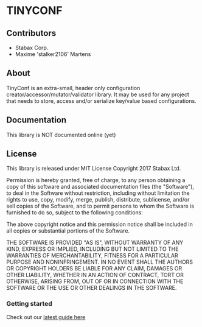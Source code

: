 # TINYCONF #

## Contributors ##
+ Stabax Corp.
+ Maxime 'stalker2106' Martens

## About ##
TinyConf is an extra-small, header only configuration creator/accessor/mutator/validator library.
It may be used for any project that needs to store, access and/or serialize key/value based configurations.

## Documentation ##

This library is NOT documented online (yet)

## License ##

This library is released under MIT License
Copyright 2017 Stabax Ltd.

Permission is hereby granted, free of charge, to any person obtaining a copy of this software and associated documentation files (the "Software"), to deal in the Software without restriction, including without limitation the rights to use, copy, modify, merge, publish, distribute, sublicense, and/or sell copies of the Software, and to permit persons to whom the Software is furnished to do so, subject to the following conditions:

The above copyright notice and this permission notice shall be included in all copies or substantial portions of the Software.

THE SOFTWARE IS PROVIDED "AS IS", WITHOUT WARRANTY OF ANY KIND, EXPRESS OR IMPLIED, INCLUDING BUT NOT LIMITED TO THE WARRANTIES OF MERCHANTABILITY, FITNESS FOR A PARTICULAR PURPOSE AND NONINFRINGEMENT. IN NO EVENT SHALL THE AUTHORS OR COPYRIGHT HOLDERS BE LIABLE FOR ANY CLAIM, DAMAGES OR OTHER LIABILITY, WHETHER IN AN ACTION OF CONTRACT, TORT OR OTHERWISE, ARISING FROM, OUT OF OR IN CONNECTION WITH THE SOFTWARE OR THE USE OR OTHER DEALINGS IN THE SOFTWARE.

### Getting started ###

Check out our [latest guide here](http://stabax.org/doc/stbxengine/md_doc_GettingStarted.html)
